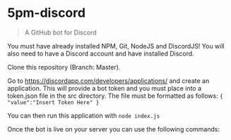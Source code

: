 # 5pm-discord

> A GitHub bot for Discord

You must have already installed NPM, Git, NodeJS and DiscordJS! You will also need to have a Discord account and have installed Discord.

Clone this repository (Branch: Master). 

Go to https://discordapp.com/developers/applications/ and create an application. This will provide a bot token and you must place into a token.json file in the src directory. The file must be formatted as follows:
`{
"value":"Insert Token Here"
}`

You can then run this application with `node index.js`

Once the bot is live on your server you can use the following commands:

